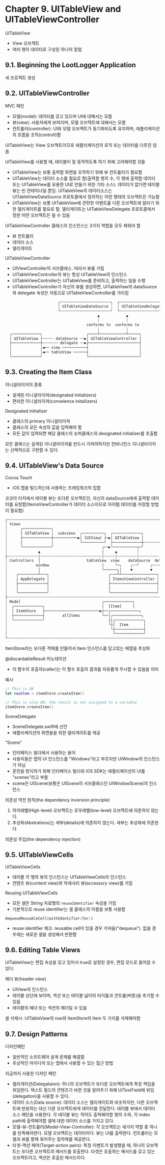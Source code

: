 # Chapter 9. UITableView and UITableViewController

UITableView

- View 오브젝트
- 여러 행의 데이터로 구성된 하나의 칼럼

## 9.1. Beginning the LootLogger Application

새 프로젝트 생성

## 9.2. UITableViewController

MVC 패턴

- 모델(model): 데이터를 갖고 있으며 UI에 대해서는 모름
- 뷰(view): 사용자에게 보여지며, 모델 오브젝트에 대해서는 모름
- 컨트롤러(controller): UI와 모델 오브젝트가 동기화되도록 유지하며, 애플리케이션의 흐름을 조작(controll)함

UITableView는 View 오브젝트이므로 애플리케이션의 로직 또는 데이터를 다루진 않음

UITableView를 사용할 때, 테이블이 잘 동작하도록 하기 위해 고려해야할 것들

- UITableView는 보통 출력할 화면을 조작하기 위해 뷰 컨트롤러가 필요함
- UITableView는 데이터 소스를 필요로 함(출력할 행의 수, 각 행에 출력할 데이터 또는 UITableView를 유용한 UI로 만들기 위한 기타 소스). 데이터가 없다면 테이블 뷰는 빈 컨테이너일 뿐임. UITableView의 데이터소스는 UITableViewDataSource 프로토콜에서 정의하는 어떤 형태의 오브젝트든 가능함
- UITableView는 보통 UITableView에 관련한 이벤트를 다른 오브젝트에 알리기 위한 델리게이트를 필요로 함. 델리게이트는 UITableViewDelegate 프로토콜에서 정한 어떤 오브젝트든 될 수 있음

UITableViewController 클래스의 인스턴스는 3가지 역할을 모두 채워야 함

- 뷰 컨트롤러
- 데이터 소스
- 델리게이트

UITableViewController

- UIViewController의 서브클래스. 따라서 뷰를 가짐
- UITableViewController의 뷰는 항상 UITableView의 인스턴스
- UITableViewController는 UITableView를 준비하고, 출력하는 일을 수행
- UITableViewController가 자신의 뷰를 생성하면, UITableView의 dataSource와 delegate 속성은 자동으로 UITableViewController를 가리킴

```txt
                        ╭┄┄┄┄┄┄┄┄┄┄┄┄┄┄┄┄┄┄┄┄┄┄┄╮  ╭┄┄┄┄┄┄┄┄┄┄┄┄┄┄┄┄┄┄┄┄┄╮
                        ┊ UITableViewDataSource ┊  ┊ UITableViewDelegate ┊
                        ╰┄┄┄┄┄┄┄┄┄┄┄┄┄┄┄┄┄┄┄┄┄┄┄╯  ╰┄┄┄┄┄┄┄┄┄┄┄┄┄┄┄┄┄┄┄┄┄╯
                                          ▲            ▲
                                          ┊            ┊
                                     conforms to  conforms to
                                          ┊            ┊
  ╭─────────────╮                    ╭────┴────────────┴─────╮
  │ UITableView ├┄┄┄┄┄ dataSource ┄┄▶︎│ UITableViewController │
  ├─────────────┼┄┄┄┄┄┄┄ delegate ┄┄▶︎├───────────────────────┤
  │             │◀︎── view ───────────┤                       │
  │             │◀︎── tableView ──────┤                       │
  ╰─────────────╯                    ╰───────────────────────╯
```

## 9.3. Creating the Item Class

이니셜라이저의 종류

- 설계된 이니셜라이져(designated initializers)
- 편리한 이니셜라이져(conveience initailizers)

Designated initializer

- 클래스의 primary 이니셜라이져
- 클래스의 모든 속성의 값을 입력해야 함
- 모든 값이 입력되면 해당 클래스의 슈퍼클래스의 designated initializer를 호출함

모든 클래스는 설계된 이니셜라이져를 반드시 가져야하지만 컨비니언스 이니셜라이저는 선택적으로 구현할 수 있다.

## 9.4. UITableView's Data Source

Cocoa Touch

- iOS 앱을 빌드하는데 사용하는 프레임워크의 집합

코코아 터치에서 테이블 뷰는 또다른 오브젝트인, 자신의 dataSource에세 출력할 데이터를 요청함(ItemsViewController가 데이터 소스이므로 아이템 데이터를 저장할 방법이 필요함)

```txt
┌┄┄┄┄┄┄┄┄┄┄┄┄┄┄┄┄┄┄┄┄┄┄┄┄┄┄┄┄┄┄┄┄┄┄┄┄┄┄┄┄┄┄┄┄┄┄┄┄┄┄┄┄┄┄┄┄┄┄┄┄┄┄┄┄┄┄┄┄┄┄┄┄┄┄┄┄┄┄┐
┆ Views                                                                        ┆
┆      ╭─────────────╮                                                         ┆
┆      │ UITableView │  subviews  ╭──────────╮  ╭─────────────╮                ┆
┆      ├─────────────┼───────────▶︎│ [UIView] ├─▶︎│ UITableView │                ┆
┆      │             │            ╰──────────╯  ├─────────────┼┄┄┄┄┄┄┄╮        ┆
┆      ╰─────────────╯                      ╭──▶︎╰───────────┬─╯       ┆        ┆
┆              ▲                            │     ▲         ┆         ┆        ┆
├┄┄┄┄┄┄┄┄┄┄┄┄┄┄│┄┄┄┄┄┄┄┄┄┄┄┄┄┄┄┄┄┄┄┄┄┄┄┄┄┄┄┄│┄┄┄┄┄│┄┄┄┄┄┄┄┄┄┆┄┄┄┄┄┄┄┄┄┆┄┄┄┄┄┄┄┄┤
┆ Controllers  │                     tableView  view    dataSource  delegate   ┆
┆             window                        │     ╰─╮    ╭┄┄╯     ╭┄┄┄╯        ┆
┆              │                            ╰──────╮│    ▼        ▼            ┆
┆    ╭─────────┴───╮                           ╭───┴┴────────────────╮         ┆
┆    │ AppDelegate │                           │ ItemsViewController │         ┆
┆    ├─────────────┤                           ├─────────────────────┤         ┆
┆    │             │                           │                     │         ┆
┆    ╰─────────────╯                           ╰─────────────────────╯         ┆
├┄┄┄┄┄┄┄┄┄┄┄┄┄┄┄┄┄┄┄┄┄┄┄┄┄┄┄┄┄┄┄┄┄┄┄┄┄┄┄┄┄┄┄┄┄┄┄┄┄┄┄┄┄┄┄┄┄┄┄┄┄┄┄┄┄┄┄┄┄┄┄┄┄┄┄┄┄┄┤
┆ Model                                     ╭─────────────╮                    ┆
┆  ╭─────────────╮                          │  [Item]     │                    ┆
┆  │ ItemStore   ├─────────────────────────▶︎├──╭─────────────╮                 ┆
┆  ├─────────────┤        allItems          ╰──│╭─────────────╮                ┆
┆  ╰─────────────╯                             ├│╭─────────────╮               ┆
┆                                              ╰├│  Item       │               ┆
┆                                               ╰├─────────────┤               ┆
┆                                                ╰─────────────╯               ┆
└┄┄┄┄┄┄┄┄┄┄┄┄┄┄┄┄┄┄┄┄┄┄┄┄┄┄┄┄┄┄┄┄┄┄┄┄┄┄┄┄┄┄┄┄┄┄┄┄┄┄┄┄┄┄┄┄┄┄┄┄┄┄┄┄┄┄┄┄┄┄┄┄┄┄┄┄┄┄┘
```

ItemStore라는 또다른 객체를 만들어서 Item 인스턴스를 담고있는 배열을 추상화

@discardableResult 어노테이션

- 이 함수의 호출자(caller)는 이 함수 호출의 결과를 자유롭게 무시할 수 있음을 의미

예시

```swift
// This is OK
let newItem = itemStore.createItem()

// This is alse OK; the result is not assigned to a variable
itemStore.createItem()
```

SceneDelegate

- SceneDelegate.swift에 선언
- 애플리케이션의 화면들을 위한 델리게이트를 제공

"Scene"

- 인터페이스 빌더에서 사용하는 용어
- 사용자들은 앱의 UI 인스턴스를 "Windows"라고 부르지만 UIWindow의 인스턴스가 아님
- 혼란을 방지하기 위해 인터페이스 빌더와 iOS SDK는 애플리케이션의 UI를 "scenes"라고 부름
- scene은 UIScene(보통은 UIScene의 서브클래스인 UIWindowScene)의 인스턴스

의존성 역전 원칙(the dependency inversion principle)

1. 하이레벨(High-level) 오브젝트는 로우레벨(low-level) 오브젝트에 의존하지 않는다.
2. 추상화(Abstrations)는 세부(details)에 의존하지 않는다. 세부는 추상화에 의존한다.

의존성 주입(the dependency injection)

## 9.5. UITableViewCells

UITableViewCells

- 테이블 각 행의 뷰의 인스턴스는 UITableViewCells의 인스턴스
- 컨텐츠 뷰(content view)와 악세사리 뷰(accessory view)를 가짐

Reusing UITableViewCells

- 모든 셀은 String 자료형의 `reuseIdentifier` 속성을 가짐
- 기본적으로 reuse identifier는 셀 클래스의 이름을 보통 사용함

`dequeueReusableCell(withIdentifier:for:)`

- reuse identifier 체크. reusable cell이 있을 경우 가져옴("dequeue"). 없을 경우에는 새로운 셀을 생성해서 반환함

## 9.6. Editing Table Views

UITableView는 편집 속성을 갖고 있어서 true로 설정된 경우, 편집 모드로 들어갈 수 있다.

헤더 뷰(header view)

- UIView의 인스턴스
- 테이블 상단에 보이며, 섹션 또는 테이블 넓이의 타이틀과 콘트롤(버튼)을 추가할 수 있음
- 테이블의 헤더 또는 섹션의 헤더일 수 있음

셀 삭제시: UITableView의 row와 ItemStore의 Item 두 가지를 삭제해야함

## 9.7. Design Patterns

디자인패턴

- 일반적인 소프트웨어 설계 문제를 해결함
- 추상적인 아이디어 또는 앱에서 사용할 수 있는 접근 방법

지금까지 사용한 디자인 패턴

- 델리게이션(Delegataion): 하나의 오브젝트가 또다른 오브젝트에게 특정 책임을 위임한다. 텍스트 필드의 콘텐츠가 바뀐 것을 알려주기 위해 UITextField에 위임(delegation)을 사용할 수 있다.
- 데이터 소스(Data source): 데이터 소스는 델리게이트와 비슷하지만, 다른 오브젝트에 반응하는 대신 다른 오브젝트에게 데이터를 전달한다. 테이블 뷰에서 데이터 소스 패턴을 사용한다. 각 테이블 뷰는 적어도 출력해야할 행의 수와, 각 index path에 출력해야할 셀에 대한 데이터 소스를 가지고 있다.
- 모델-뷰-컨트롤러(Model-View-Controller): 각 오브젝트는 세가지 역할 중 하나를 만족해야한다. 모델 오브젝트는 데이터이다. 뷰는 UI를 출력한다. 컨트롤러는 모델과 뷰를 함께 묶어주는 접착제를 제공한다.
- 타겟-액션 페어(Target-action pairs): 특정 이벤트가 발생했을 때, 하나의 오브젝트는 또다른 오브젝트의 매서드를 호출한다. 타겟은 호출하는 매서드를 갖고 있는 오브젝트이고, 액션은 호출된 메서드이다.
